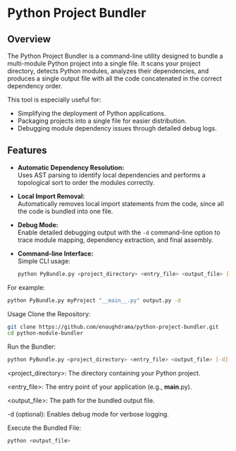 # Python Project Bundler

## Overview

The Python Project Bundler is a command-line utility designed to bundle a multi-module Python project into a single file. It scans your project directory, detects Python modules, analyzes their dependencies, and produces a single output file with all the code concatenated in the correct dependency order.

This tool is especially useful for:

- Simplifying the deployment of Python applications.
- Packaging projects into a single file for easier distribution.
- Debugging module dependency issues through detailed debug logs.

## Features

- **Automatic Dependency Resolution:**  
  Uses AST parsing to identify local dependencies and performs a topological sort to order the modules correctly.

- **Local Import Removal:**  
  Automatically removes local import statements from the code, since all the code is bundled into one file.

- **Debug Mode:**  
  Enable detailed debugging output with the `-d` command-line option to trace module mapping, dependency extraction, and final assembly.

- **Command-line Interface:**  
  Simple CLI usage:
  ```bash
  python PyBundle.py <project_directory> <entry_file> <output_file> [-d]
For example:
  ```bash
python PyBundle.py myProject "__main__.py" output.py -d
```

Usage
Clone the Repository:

```bash
git clone https://github.com/enoughdrama/python-project-bundler.git
cd python-module-bundler
```
Run the Bundler:
```bash
python PyBundle.py <project_directory> <entry_file> <output_file> [-d]
```

<project_directory>: The directory containing your Python project.

<entry_file>: The entry point of your application (e.g., __main__.py).

<output_file>: The path for the bundled output file.

-d (optional): Enables debug mode for verbose logging.

Execute the Bundled File:

```bash
python <output_file>
```
